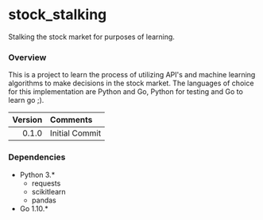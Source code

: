 # stock_stalking
Stalking the stock market for purposes of learning.

### Overview

This is a project to learn the process of utilizing API's and machine learning algorithms to make decisions in the stock market.
The languages of choice for this implementation are Python and Go, Python for testing and Go to learn go ;).

| Version | Comments |
| ---:|:--- |
| 0.1.0 | Initial Commit |

### Dependencies

-   Python 3.*
    -   requests
    -   scikitlearn
    -   pandas
-   Go 1.10.*